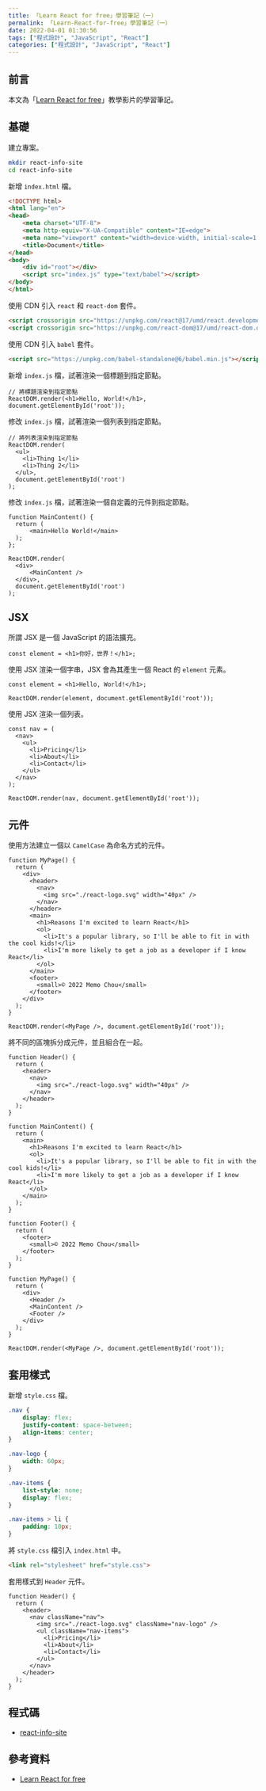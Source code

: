 ```yaml
---
title: 「Learn React for free」學習筆記（一）
permalink: 「Learn-React-for-free」學習筆記（一）
date: 2022-04-01 01:30:56
tags: ["程式設計", "JavaScript", "React"]
categories: ["程式設計", "JavaScript", "React"]
---
```


## 前言

本文為「[Learn React for free](https://scrimba.com/learn/learnreact)」教學影片的學習筆記。

## 基礎

建立專案。

```BASH
mkdir react-info-site
cd react-info-site
```

新增 `index.html` 檔。

```HTML
<!DOCTYPE html>
<html lang="en">
<head>
    <meta charset="UTF-8">
    <meta http-equiv="X-UA-Compatible" content="IE=edge">
    <meta name="viewport" content="width=device-width, initial-scale=1.0">
    <title>Document</title>
</head>
<body>
    <div id="root"></div>
    <script src="index.js" type="text/babel"></script>
</body>
</html>
```

使用 CDN 引入 `react` 和 `react-dom` 套件。

```HTML
<script crossorigin src="https://unpkg.com/react@17/umd/react.development.js"></script>
<script crossorigin src="https://unpkg.com/react-dom@17/umd/react-dom.development.js"></script>
```

使用 CDN 引入 `babel` 套件。

```HTML
<script src="https://unpkg.com/babel-standalone@6/babel.min.js"></script>
```

新增 `index.js` 檔，試著渲染一個標題到指定節點。

```JSX
// 將標題渲染到指定節點
ReactDOM.render(<h1>Hello, World!</h1>, document.getElementById('root'));
```

修改 `index.js` 檔，試著渲染一個列表到指定節點。

```JSX
// 將列表渲染到指定節點
ReactDOM.render(
  <ul>
    <li>Thing 1</li>
    <li>Thing 2</li>
  </ul>,
  document.getElementById('root')
);
```

修改 `index.js` 檔，試著渲染一個自定義的元件到指定節點。

```JSX
function MainContent() {
  return (
      <main>Hello World!</main>
  );
};

ReactDOM.render(
  <div>
      <MainContent />
  </div>,
  document.getElementById('root')
);
```

## JSX

所謂 JSX 是一個 JavaScript 的語法擴充。

```JSX
const element = <h1>你好，世界！</h1>;
```

使用 JSX 渲染一個字串，JSX 會為其產生一個 React 的 `element` 元素。

```JSX
const element = <h1>Hello, World!</h1>;

ReactDOM.render(element, document.getElementById('root'));
```

使用 JSX 渲染一個列表。

```JSX
const nav = (
  <nav>
    <ul>
      <li>Pricing</li>
      <li>About</li>
      <li>Contact</li>
    </ul>
  </nav>
);

ReactDOM.render(nav, document.getElementById('root'));
```

## 元件

使用方法建立一個以 `CamelCase` 為命名方式的元件。

```JSX
function MyPage() {
  return (
    <div>
      <header>
        <nav>
          <img src="./react-logo.svg" width="40px" />
        </nav>
      </header>
      <main>
        <h1>Reasons I'm excited to learn React</h1>
        <ol>
          <li>It's a popular library, so I'll be able to fit in with the cool kids!</li>
          <li>I'm more likely to get a job as a developer if I know React</li>
        </ol>
      </main>
      <footer>
        <small>© 2022 Memo Chou</small>
      </footer>
    </div>
  );
}

ReactDOM.render(<MyPage />, document.getElementById('root'));
```

將不同的區塊拆分成元件，並且組合在一起。

```JSX
function Header() {
  return (
    <header>
      <nav>
        <img src="./react-logo.svg" width="40px" />
      </nav>
    </header>
  );
}

function MainContent() {
  return (
    <main>
      <h1>Reasons I'm excited to learn React</h1>
      <ol>
        <li>It's a popular library, so I'll be able to fit in with the cool kids!</li>
        <li>I'm more likely to get a job as a developer if I know React</li>
      </ol>
    </main>
  );
}

function Footer() {
  return (
    <footer>
      <small>© 2022 Memo Chou</small>
    </footer>
  );
}

function MyPage() {
  return (
    <div>
      <Header />
      <MainContent />
      <Footer />
    </div>
  );
}

ReactDOM.render(<MyPage />, document.getElementById('root'));
```

## 套用樣式

新增 `style.css` 檔。

```CSS
.nav {
    display: flex;
    justify-content: space-between;
    align-items: center;
}

.nav-logo {
    width: 60px;
}

.nav-items {
    list-style: none;
    display: flex;
}

.nav-items > li {
    padding: 10px;
}
```

將 `style.css` 檔引入 `index.html` 中。

```HTML
<link rel="stylesheet" href="style.css">
```

套用樣式到 `Header` 元件。

```JSX
function Header() {
  return (
    <header>
      <nav className="nav">
        <img src="./react-logo.svg" className="nav-logo" />
        <ul className="nav-items">
          <li>Pricing</li>
          <li>About</li>
          <li>Contact</li>
        </ul>
      </nav>
    </header>
  );
}
```

## 程式碼

- [react-info-site](https://github.com/memochou1993/react-info-site)

## 參考資料

- [Learn React for free](https://scrimba.com/learn/learnreact)
